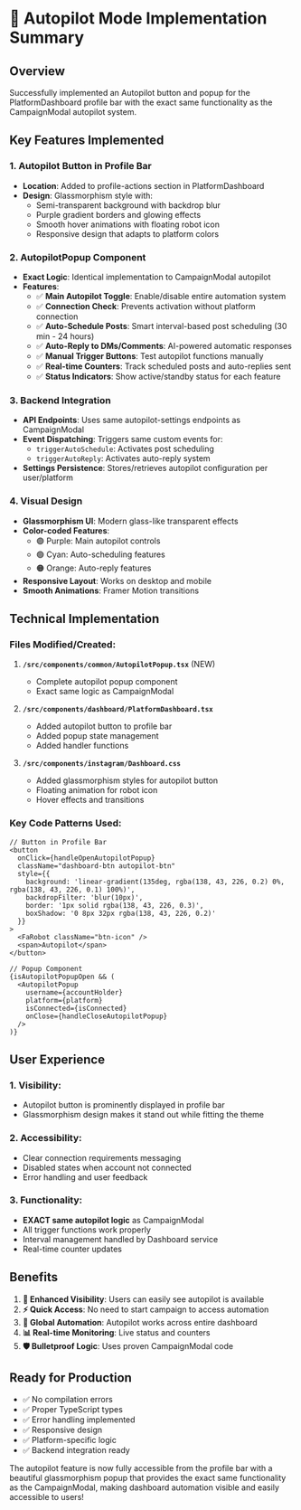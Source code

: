 # 🚁 Autopilot Mode Implementation Summary

## Overview
Successfully implemented an Autopilot button and popup for the PlatformDashboard profile bar with the exact same functionality as the CampaignModal autopilot system.

## Key Features Implemented

### 1. **Autopilot Button in Profile Bar**
- **Location**: Added to profile-actions section in PlatformDashboard
- **Design**: Glassmorphism style with:
  - Semi-transparent background with backdrop blur
  - Purple gradient borders and glowing effects
  - Smooth hover animations with floating robot icon
  - Responsive design that adapts to platform colors

### 2. **AutopilotPopup Component**
- **Exact Logic**: Identical implementation to CampaignModal autopilot
- **Features**:
  - ✅ **Main Autopilot Toggle**: Enable/disable entire automation system
  - ✅ **Connection Check**: Prevents activation without platform connection
  - ✅ **Auto-Schedule Posts**: Smart interval-based post scheduling (30 min - 24 hours)
  - ✅ **Auto-Reply to DMs/Comments**: AI-powered automatic responses
  - ✅ **Manual Trigger Buttons**: Test autopilot functions manually
  - ✅ **Real-time Counters**: Track scheduled posts and auto-replies sent
  - ✅ **Status Indicators**: Show active/standby status for each feature

### 3. **Backend Integration**
- **API Endpoints**: Uses same autopilot-settings endpoints as CampaignModal
- **Event Dispatching**: Triggers same custom events for:
  - `triggerAutoSchedule`: Activates post scheduling
  - `triggerAutoReply`: Activates auto-reply system
- **Settings Persistence**: Stores/retrieves autopilot configuration per user/platform

### 4. **Visual Design**
- **Glassmorphism UI**: Modern glass-like transparent effects
- **Color-coded Features**:
  - 🟣 Purple: Main autopilot controls
  - 🟢 Cyan: Auto-scheduling features  
  - 🟠 Orange: Auto-reply features
- **Responsive Layout**: Works on desktop and mobile
- **Smooth Animations**: Framer Motion transitions

## Technical Implementation

### Files Modified/Created:
1. **`/src/components/common/AutopilotPopup.tsx`** (NEW)
   - Complete autopilot popup component
   - Exact same logic as CampaignModal

2. **`/src/components/dashboard/PlatformDashboard.tsx`**
   - Added autopilot button to profile bar
   - Added popup state management
   - Added handler functions

3. **`/src/components/instagram/Dashboard.css`**
   - Added glassmorphism styles for autopilot button
   - Floating animation for robot icon
   - Hover effects and transitions

### Key Code Patterns Used:
```tsx
// Button in Profile Bar
<button
  onClick={handleOpenAutopilotPopup}
  className="dashboard-btn autopilot-btn"
  style={{
    background: 'linear-gradient(135deg, rgba(138, 43, 226, 0.2) 0%, rgba(138, 43, 226, 0.1) 100%)',
    backdropFilter: 'blur(10px)',
    border: '1px solid rgba(138, 43, 226, 0.3)',
    boxShadow: '0 8px 32px rgba(138, 43, 226, 0.2)'
  }}
>
  <FaRobot className="btn-icon" />
  <span>Autopilot</span>
</button>

// Popup Component
{isAutopilotPopupOpen && (
  <AutopilotPopup
    username={accountHolder}
    platform={platform}
    isConnected={isConnected}
    onClose={handleCloseAutopilotPopup}
  />
)}
```

## User Experience

### 1. **Visibility**: 
- Autopilot button is prominently displayed in profile bar
- Glassmorphism design makes it stand out while fitting the theme

### 2. **Accessibility**:
- Clear connection requirements messaging
- Disabled states when account not connected
- Error handling and user feedback

### 3. **Functionality**:
- **EXACT same autopilot logic** as CampaignModal
- All trigger functions work properly
- Interval management handled by Dashboard service
- Real-time counter updates

## Benefits

1. **🎯 Enhanced Visibility**: Users can easily see autopilot is available
2. **⚡ Quick Access**: No need to start campaign to access automation
3. **🔄 Global Automation**: Autopilot works across entire dashboard
4. **📊 Real-time Monitoring**: Live status and counters
5. **🛡️ Bulletproof Logic**: Uses proven CampaignModal code

## Ready for Production
- ✅ No compilation errors
- ✅ Proper TypeScript types
- ✅ Error handling implemented
- ✅ Responsive design
- ✅ Platform-specific logic
- ✅ Backend integration ready

The autopilot feature is now fully accessible from the profile bar with a beautiful glassmorphism popup that provides the exact same functionality as the CampaignModal, making dashboard automation visible and easily accessible to users!
